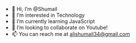 - 👋 Hi, I’m @Shumail
- 👀 I’m interested in Technology
- 🌱 I’m currently learning JavaScript
- 💞️ I’m looking to collaborate on Youtube!
- 📫 You can reach me at alishumail34@gmail.com

<!---
Shumail14790/Shumail14790 is a ✨ special ✨ repository because its `README.md` (this file) appears on your GitHub profile.
You can click the Preview link to take a look at your changes.
--->
